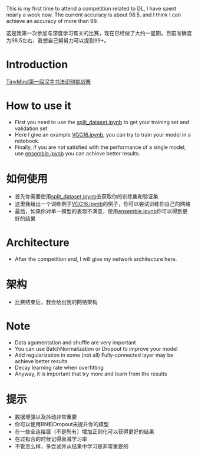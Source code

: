 This is my first time to attend a competition related to DL, I have spent nearly a week now. The current accuracy is about 98.5, and I think I can achieve an accuracy of more than 99.

这是我第一次参加与深度学习有关的比赛，现在已经做了大约一星期。目前准确度为98.5左右，我想自己努努力可以提到99+。

# Introduction
[TinyMind第一届汉字书法识别挑战赛](https://www.tinymind.cn/competitions/41)

# How to use it
- First you need to use the [split_dataset.ipynb](https://github.com/finalacm/Chinese-character-recognition/blob/master/split_dataset.ipynb) to get your training set and validation set
- Here I give an example [VGG16.ipynb](https://github.com/finalacm/Chinese-character-recognition/blob/master/VGG16.ipynb), you can try to train your model in a notebook.
- Finally, if you are not satisfied with the performance of a single model, use [ensemble.ipynb](https://github.com/finalacm/Chinese-character-recognition/blob/master/ensemble.ipynb) you can achieve better results.

# 如何使用
- 首先你需要使用[split_dataset.ipynb](https://github.com/finalacm/Chinese-character-recognition/blob/master/split_dataset.ipynb)去获取你的训练集和验证集
- 这里我给出一个训练例子[VGG16.ipynb](https://github.com/finalacm/Chinese-character-recognition/blob/master/VGG16.ipynb)的例子，你可以尝试训练你自己的网络
- 最后，如果你对单一模型的表现不满意，使用[ensemble.ipynb](https://github.com/finalacm/Chinese-character-recognition/blob/master/ensemble.ipynb)你可以得到更好的结果


# Architecture
- After the competition end, I will give my network architecture here.

# 架构
- 比赛结束后，我会给出我的网络架构

# Note
- Data agumentation and shuffle are very important
- You can use BatchNormalization or Dropout to improve your model
- Add regularization in some (not all) Fully-connected layer may be achieve better results 
- Decay learning rate when overfitting
- Anyway, it is important that try more and learn from the results

# 提示
- 数据增强以及抖动非常重要
- 你可以使用BN和Dropout来提升你的模型
- 在一些全连接层（不是所有）增加正则化可以获得更好的结果
- 在过拟合的时候记得衰减学习率
- 不管怎么样，多尝试并从结果中学习是非常重要的


